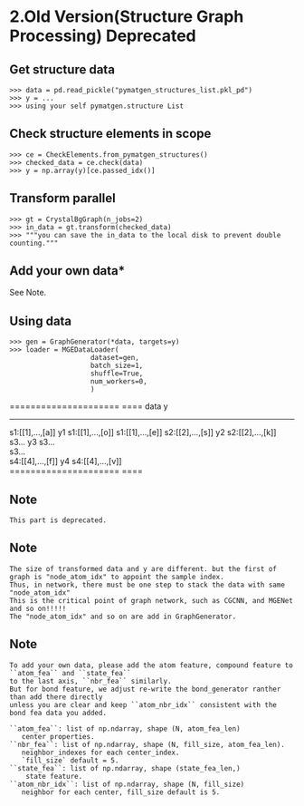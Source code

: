 2.Old Version(Structure Graph Processing) Deprecated
=====================================================

Get structure data
------------------

    >>> data = pd.read_pickle("pymatgen_structures_list.pkl_pd")
    >>> y = ...
    >>> using your self pymatgen.structure List

Check structure elements in scope
---------------------------------

    >>> ce = CheckElements.from_pymatgen_structures()
    >>> checked_data = ce.check(data)
    >>> y = np.array(y)[ce.passed_idx()]

Transform parallel
------------------

    >>> gt = CrystalBgGraph(n_jobs=2)
    >>> in_data = gt.transform(checked_data)
    >>> """you can save the in_data to the local disk to prevent double counting."""

Add your own data*
------------------
See Note.

Using data
----------

    >>> gen = GraphGenerator(*data, targets=y)
    >>> loader = MGEDataLoader(
                        dataset=gen,  
                        batch_size=1,  
                        shuffle=True,  
                        num_workers=0,  
                        )

===================== ==== data y
---------------------  ----
s1:[[1],...,[a]]      y1 s1:[[1],...,[o]]
s1:[[1],...,[e]]
s2:[[2],...,[s]]      y2 s2:[[2],...,[k]]         
s3... y3 s3...        
s3...       
s4:[[4],...,[f]]      y4 s4:[[4],...,[v]]         
===================== ====

Note
----

    This part is deprecated.

Note
----

    The size of transformed data and y are different. but the first of graph is "node_atom_idx" to appoint the sample index.
    Thus, in network, there must be one step to stack the data with same "node_atom_idx"
    This is the critical point of graph network, such as CGCNN, and MGENet and so on!!!!!
    The "node_atom_idx" and so on are add in GraphGenerator.

Note
----

    To add your own data, please add the atom feature, compound feature to  ``atom_fea`` and ``state_fea``
    to the last axis, ``nbr_fea`` similarly.  
    But for bond feature, we adjust re-write the bond_generator ranther than add there directly 
    unless you are clear and keep ``atom_nbr_idx`` consistent with the bond fea data you added.

    ``atom_fea``: list of np.ndarray, shape (N, atom_fea_len)
       center properties.
    ``nbr_fea``: list of np.ndarray, shape (N, fill_size, atom_fea_len).
       neighbor_indexes for each center_index.
       `fill_size` default = 5.
    ``state_fea``: list of np.ndarray, shape (state_fea_len,)
        state feature.
    ``atom_nbr_idx``: list of np.ndarray, shape (N, fill_size)
       neighbor for each center, fill_size default is 5.